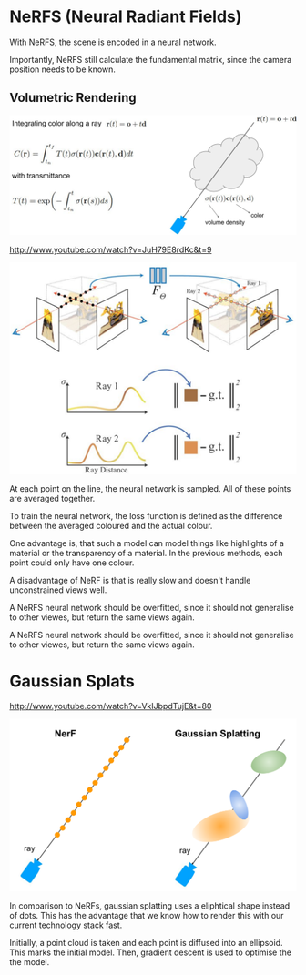 # NeRFS (Neural Radiant Fields)

With NeRFS, the scene is encoded in a neural network.

Importantly, NeRFS still calculate the fundamental matrix, since the camera position needs to be known.

## Volumetric Rendering

![image-20240513140726287](./res/NeRFs%20&%20Gaussian%20Splats/image-20240513140726287.png)

http://www.youtube.com/watch?v=JuH79E8rdKc&t=9 

![image-20240513141111730](./res/NeRFs%20&%20Gaussian%20Splats/image-20240513141111730.png)

At each point on the line, the neural network is sampled. All of these points are averaged together. 

To train the neural network, the loss function is defined as the difference between the averaged coloured and the actual colour.

One advantage is, that such a model can model things like highlights of a material or the transparency of a material. In the previous methods, each point could only have one colour. 

A disadvantage of NeRF is that is really slow and doesn't handle unconstrained views well.

A NeRFS neural network should be overfitted, since it should not generalise to other viewes, but return the same views again.

A NeRFS neural network should be overfitted, since it should not generalise to other viewes, but return the same views again.

# Gaussian Splats

http://www.youtube.com/watch?v=VkIJbpdTujE&t=80

![image-20240513141850686](./res/NeRFs%20&%20Gaussian%20Splats/image-20240513141850686.png)

In comparison to NeRFs, gaussian splatting uses a eliphtical shape instead of dots. This has the advantage that we know how to render this with our current technology stack fast.

Initially, a point cloud is taken and each point is diffused into an ellipsoid. This marks the initial model. Then, gradient descent is used to optimise the the model.

